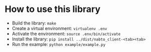 # How to use this library

* Build the library: `make`
* Create a virtual environment: `virtualenv .env`
* Activate the environment: `source .env/bin/activate`
* Install the library: `pip install ../dist/nabto_client-<tab><tab>`
* Run the example: `python example/example.py`